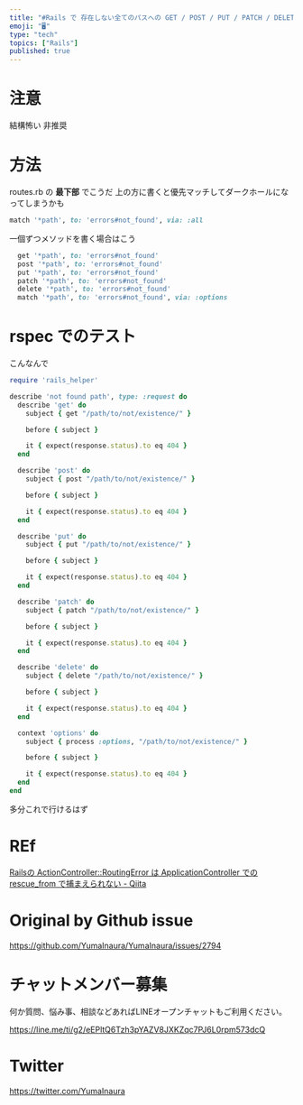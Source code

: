 ```yaml
---
title: "#Rails で 存在しない全てのパスへの GET / POST / PUT / PATCH / DELETE / OPTIONS リクエス"
emoji: "🖥"
type: "tech"
topics: ["Rails"]
published: true
---
```


# 注意

結構怖い
非推奨

# 方法

routes.rb の **最下部** でこうだ
上の方に書くと優先マッチしてダークホールになってしまうかも

```rb
match '*path', to: 'errors#not_found', via: :all
```

一個ずつメソッドを書く場合はこう

```rb
  get '*path', to: 'errors#not_found'
  post '*path', to: 'errors#not_found'
  put '*path', to: 'errors#not_found'
  patch '*path', to: 'errors#not_found'
  delete '*path', to: 'errors#not_found'
  match '*path', to: 'errors#not_found', via: :options
```

# rspec でのテスト

こんなんで

```rb
require 'rails_helper'

describe 'not found path', type: :request do
  describe 'get' do
    subject { get "/path/to/not/existence/" }

    before { subject }

    it { expect(response.status).to eq 404 }
  end

  describe 'post' do
    subject { post "/path/to/not/existence/" }

    before { subject }

    it { expect(response.status).to eq 404 }
  end

  describe 'put' do
    subject { put "/path/to/not/existence/" }

    before { subject }

    it { expect(response.status).to eq 404 }
  end

  describe 'patch' do
    subject { patch "/path/to/not/existence/" }

    before { subject }

    it { expect(response.status).to eq 404 }
  end

  describe 'delete' do
    subject { delete "/path/to/not/existence/" }

    before { subject }

    it { expect(response.status).to eq 404 }
  end

  context 'options' do
    subject { process :options, "/path/to/not/existence/" }

    before { subject }

    it { expect(response.status).to eq 404 }
  end
end
```

多分これで行けるはず


# REf

[Railsの ActionController::RoutingError は ApplicationController での rescue_from で捕まえられない - Qiita](https://qiita.com/gaaamii/items/183a9a3091a1751d833a)

# Original by Github issue

https://github.com/YumaInaura/YumaInaura/issues/2794








<!-- Update From Qiita API -->

# チャットメンバー募集


何か質問、悩み事、相談などあればLINEオープンチャットもご利用ください。

https://line.me/ti/g2/eEPltQ6Tzh3pYAZV8JXKZqc7PJ6L0rpm573dcQ





# Twitter


https://twitter.com/YumaInaura


<!-- Update From Qiita API -->


